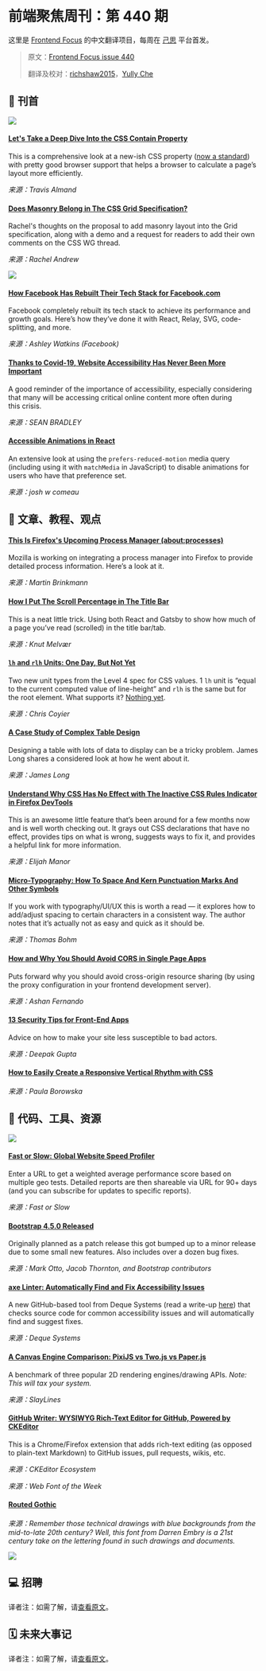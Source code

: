 # 前端聚焦周刊：第 440 期

这里是 [Frontend Focus](https://frontendfoc.us/latest) 的中文翻译项目，每周在 [己思](https://ohmyrss.com/?fef) 平台首发。

> 原文：[Frontend Focus issue 440](https://frontendfoc.us/issues/440)
> 
> 翻译及校对：[richshaw2015](https://github.com/richshaw2015)，[Yully Che](https://github.com/chechebecomestrong)

## 🚀 刊首

[![](https://res.cloudinary.com/cpress/image/upload/w_1280,e_sharpen:60/v1589377335/fovxpebregj14b145fuy.jpg)](https://frontendfoc.us/link/88192/rss)

#### [Let's Take a Deep Dive Into the CSS Contain Property](https://frontendfoc.us/link/88192/rss "css-tricks.com")

This is a comprehensive look at a new-ish CSS property ([now a standard](https://frontendfoc.us/link/88193/rss)) with pretty good browser support that helps a browser to calculate a page’s layout more efficiently.

*来源：Travis Almand*

#### [Does Masonry Belong in The CSS Grid Specification?](https://frontendfoc.us/link/88194/rss "rachelandrew.co.uk")

Rachel's thoughts on the proposal to add masonry layout into the Grid specification, along with a demo and a request for readers to add their own comments on the CSS WG thread.

*来源：Rachel Andrew*

[![](https://copm.s3.amazonaws.com/d6669b4f.png)](https://frontendfoc.us/link/88195/rss)

#### [How Facebook Has Rebuilt Their Tech Stack for Facebook.com](https://frontendfoc.us/link/88196/rss "engineering.fb.com")

Facebook completely rebuilt its tech stack to achieve its performance and growth goals. Here’s how they’ve done it with React, Relay, SVG, code-splitting, and more.

*来源：Ashley Watkins (Facebook)*

#### [Thanks to Covid-19, Website Accessibility Has Never Been More Important](https://frontendfoc.us/link/88197/rss "www.webdesignerdepot.com")

A good reminder of the importance of accessibility, especially considering that many will be accessing critical online content more often during this crisis.

*来源：SEAN BRADLEY*

#### [Accessible Animations in React](https://frontendfoc.us/link/88201/rss "joshwcomeau.com")

An extensive look at using the `prefers-reduced-motion` media query (including using it with `matchMedia` in JavaScript) to disable animations for users who have that preference set.

*来源：josh w comeau*

## 📙 文章、教程、观点

#### [This Is Firefox's Upcoming Process Manager (about:processes)](https://frontendfoc.us/link/88202/rss "www.ghacks.net")

Mozilla is working on integrating a process manager into Firefox to provide detailed process information. Here’s a look at it.

*来源：Martin Brinkmann*

#### [How I Put The Scroll Percentage in The Title Bar](https://frontendfoc.us/link/88203/rss "www.knutmelvaer.no")

This is a neat little trick. Using both React and Gatsby to show how much of a page you’ve read (scrolled) in the title bar/tab.

*来源：Knut Melvær*

#### [`lh` and `rlh` Units: One Day, But Not Yet](https://frontendfoc.us/link/88205/rss "css-tricks.com")

Two new unit types from the Level 4 spec for CSS values. 1 `lh` unit is “equal to the current computed value of line-height” and `rlh` is the same but for the root element. What supports it? [Nothing yet](https://frontendfoc.us/link/88206/rss).

*来源：Chris Coyier*

#### [A Case Study of Complex Table Design](https://frontendfoc.us/link/88207/rss "jlongster.com")

Designing a table with lots of data to display can be a tricky problem. James Long shares a considered look at how he went about it.

*来源：James Long*

#### [Understand Why CSS Has No Effect with The Inactive CSS Rules Indicator in Firefox DevTools](https://frontendfoc.us/link/88208/rss "elijahmanor.com")

This is an awesome little feature that’s been around for a few months now and is well worth checking out. It grays out CSS declarations that have no effect, provides tips on what is wrong, suggests ways to fix it, and provides a helpful link for more information.

*来源：Elijah Manor*

#### [Micro-Typography: How To Space And Kern Punctuation Marks And Other Symbols](https://frontendfoc.us/link/88209/rss "www.smashingmagazine.com")

If you work with typography/UI/UX this is worth a read — it explores how to add/adjust spacing to certain characters in a consistent way. The author notes that it’s actually not as easy and quick as it should be.

*来源：Thomas Bohm*

#### [How and Why You Should Avoid CORS in Single Page Apps](https://frontendfoc.us/link/88210/rss "blog.bitsrc.io")

Puts forward why you should avoid cross-origin resource sharing (by using the proxy configuration in your frontend development server).

*来源：Ashan Fernando*

#### [13 Security Tips for Front-End Apps](https://frontendfoc.us/link/88211/rss "t.co")

Advice on how to make your site less susceptible to bad actors.

*来源：Deepak Gupta*

#### [How to Easily Create a Responsive Vertical Rhythm with CSS](https://frontendfoc.us/link/88212/rss "designmodo.com")

*来源：Paula Borowska*

## 🔧 代码、工具、资源

[![](https://res.cloudinary.com/cpress/image/upload/w_1280,e_sharpen:60/v1589361653/slc0nkjaymtb8pyzoycf.png)](https://frontendfoc.us/link/88213/rss)

#### [Fast or Slow: Global Website Speed Profiler](https://frontendfoc.us/link/88213/rss "www.fastorslow.com")

Enter a URL to get a weighted average performance score based on multiple geo tests. Detailed reports are then shareable via URL for 90+ days (and you can subscribe for updates to specific reports).

*来源：Fast or Slow*

#### [Bootstrap 4.5.0 Released](https://frontendfoc.us/link/88214/rss "blog.getbootstrap.com")

Originally planned as a patch release this got bumped up to a minor release due to some small new features. Also includes over a dozen bug fixes.

*来源：Mark Otto, Jacob Thornton, and Bootstrap contributors*

#### [axe Linter: Automatically Find and Fix Accessibility Issues](https://frontendfoc.us/link/88215/rss "axe-linter.deque.com")

A new GitHub-based tool from Deque Systems (read a write-up [here](https://frontendfoc.us/link/88216/rss)) that checks source code for common accessibility issues and will automatically find and suggest fixes.

*来源：Deque Systems*

#### [A Canvas Engine Comparison: PixiJS vs Two.js vs Paper.js](https://frontendfoc.us/link/88217/rss "benchmarks.slaylines.io")

A benchmark of three popular 2D rendering engines/drawing APIs. _Note: This will tax your system._

*来源：SlayLines*

#### [GitHub Writer: WYSIWYG Rich-Text Editor for GitHub, Powered by CKEditor](https://frontendfoc.us/link/88218/rss "github.com")

This is a Chrome/Firefox extension that adds rich-text editing (as opposed to plain-text Markdown) to GitHub issues, pull requests, wikis, etc.

*来源：CKEditor Ecosystem*

*来源：Web Font of the Week*

#### [Routed Gothic](https://frontendfoc.us/link/88219/rss)

*来源：Remember those technical drawings with blue backgrounds from the mid-to-late 20th century? Well, this font from Darren Embry is a 21st century take on the lettering found in such drawings and documents.*

[![](https://res.cloudinary.com/cpress/image/upload/w_1280,e_sharpen:60/v1589374656/uctjhk2o5jqookdkt1r0.jpg)](https://frontendfoc.us/link/88219/rss)

## 💻 招聘

译者注：如需了解，请[查看原文](https://frontendfoc.us/issues/440)。

## 🗓 未来大事记

译者注：如需了解，请[查看原文](https://frontendfoc.us/issues/440)。


